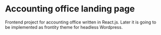 # Accounting office landing page

Frontend project for accounting office written in React.js. Later it is going to be implemented as frontity theme for headless Wordpress.
